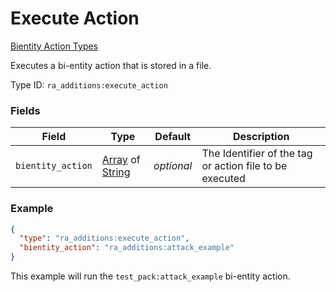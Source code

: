 # Execute Action
[Bientity Action Types](../bientity_action_types.md)

Executes a bi-entity action that is stored in a file.

Type ID: `ra_additions:execute_action`
### Fields
 | Field | Type | Default | Description | 
|---|---|---|---|
 | `bientity_action` | [Array](../data_types/array.md) of [String](../data_types/string.md) | _optional_ | The Identifier of the tag or action file to be executed | 

### Example
```json
{
  "type": "ra_additions:execute_action",
  "bientity_action": "ra_additions:attack_example"
}
```
This example will run the `test_pack:attack_example` bi-entity action.
